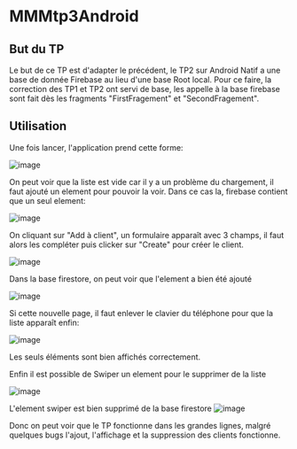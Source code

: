 # MMMtp3Android
## But du TP
Le but de ce TP est d'adapter le précédent, le TP2 sur Android Natif a une base de donnée Firebase au lieu d'une base Root local.
Pour ce faire, la correction des TP1 et TP2 ont servi de base, les appelle à la base firebase sont fait dès les fragments "FirstFragement" et "SecondFragement".

## Utilisation


Une fois lancer, l'application prend cette forme:


![image](https://user-images.githubusercontent.com/71399411/150183348-38830f29-ee66-4f9d-847b-cdc5bd1f7079.png)


On peut voir que la liste est vide car il y a un problème du chargement, il faut ajouté un element pour pouvoir la voir.
Dans ce cas la, firebase contient que un seul element:


![image](https://user-images.githubusercontent.com/71399411/150183697-fb9978e0-6928-4e9a-9496-3e8a90ed644e.png)


On cliquant sur "Add à client", un formulaire apparaît avec 3 champs, il faut alors les compléter puis clicker sur "Create" pour créer le client.


![image](https://user-images.githubusercontent.com/71399411/150183837-9eacd284-4bcd-4d52-8901-f4c7372b5e38.png)

Dans la base firestore, on peut voir que l'element a bien été ajouté


![image](https://user-images.githubusercontent.com/71399411/150182590-3dd042bb-e07c-499b-93d6-fcc82349ea2b.png)


Si cette nouvelle page, il faut enlever le clavier du téléphone pour que la liste apparaît enfin:


![image](https://user-images.githubusercontent.com/71399411/150184074-401f4cb6-7ead-4203-8402-d8cf782bdfc9.png)


Les seuls éléments sont bien affichés correctement.

Enfin il est possible de Swiper un element pour le supprimer de la liste

![image](https://user-images.githubusercontent.com/71399411/150184256-0beb75cd-5be6-4085-b199-015b9ac24c6f.png)

L'element swiper est bien supprimé de la base firestore
![image](https://user-images.githubusercontent.com/71399411/150182830-ea19daab-868d-4d11-a0d6-e08042441703.png)

Donc on peut voir que le TP fonctionne dans les grandes lignes, malgré quelques bugs l'ajout, l'affichage et la suppression des clients fonctionne.
